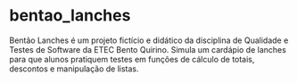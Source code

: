 # bentao_lanches
Bentão Lanches é um projeto fictício e didático da disciplina de Qualidade e Testes de Software da ETEC Bento Quirino. Simula um cardápio de lanches para que alunos pratiquem testes em funções de cálculo de totais, descontos e manipulação de listas.
